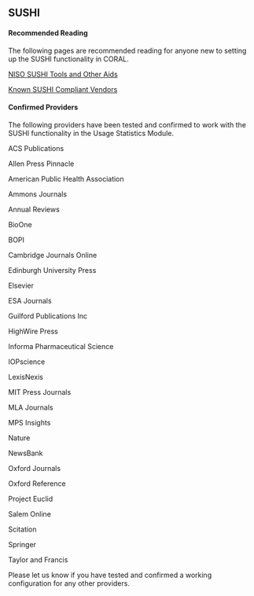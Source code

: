 SUSHI
-----

#### Recommended Reading

The following pages are recommended reading for anyone new to setting up the SUSHI functionality in CORAL.

[NISO SUSHI Tools and Other Aids](https://www.niso.org/standards-committees/sushi/sushi-tools/ "NISO SUSHI Tools and Other Aids")

[Known SUSHI Compliant Vendors](https://www.projectcounter.org/about/register/ "Known SUSHI Compliant Vendors")

#### Confirmed Providers

The following providers have been tested and confirmed to work with the SUSHI functionality in the Usage Statistics Module.

ACS Publications

Allen Press Pinnacle

American Public Health Association

Ammons Journals

Annual Reviews

BioOne

BOPI

Cambridge Journals Online

Edinburgh University Press

Elsevier

ESA Journals

Guilford Publications Inc

HighWire Press

Informa Pharmaceutical Science

IOPscience

LexisNexis

MIT Press Journals

MLA Journals

MPS Insights

Nature

NewsBank

Oxford Journals

Oxford Reference

Project Euclid

Salem Online

Scitation

Springer

Taylor and Francis



Please let us know if you have tested and confirmed a working configuration for any other providers.
